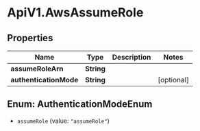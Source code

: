 # ApiV1.AwsAssumeRole

## Properties

Name | Type | Description | Notes
------------ | ------------- | ------------- | -------------
**assumeRoleArn** | **String** |  | 
**authenticationMode** | **String** |  | [optional] 



## Enum: AuthenticationModeEnum


* `assumeRole` (value: `"assumeRole"`)




